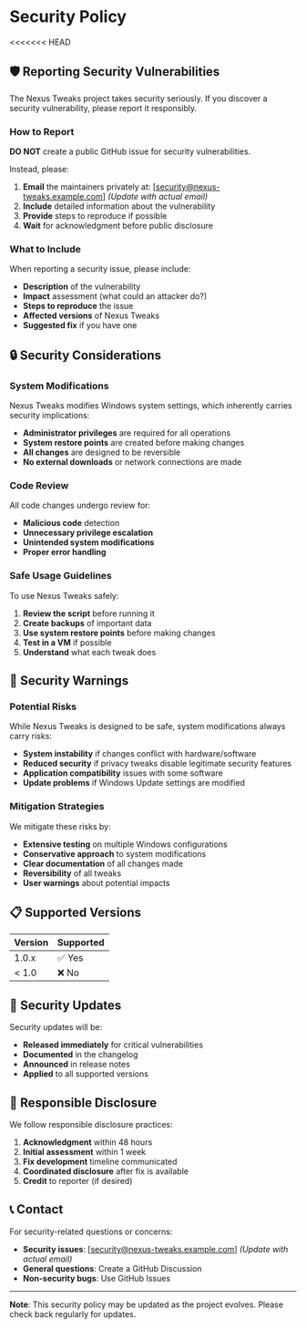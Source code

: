 # Security Policy

<<<<<<< HEAD
## 🛡️ Reporting Security Vulnerabilities

The Nexus Tweaks project takes security seriously. If you discover a security vulnerability, please report it responsibly.

### How to Report

**DO NOT** create a public GitHub issue for security vulnerabilities.

Instead, please:

1. **Email** the maintainers privately at: [security@nexus-tweaks.example.com] *(Update with actual email)*
2. **Include** detailed information about the vulnerability
3. **Provide** steps to reproduce if possible
4. **Wait** for acknowledgment before public disclosure

### What to Include

When reporting a security issue, please include:

- **Description** of the vulnerability
- **Impact** assessment (what could an attacker do?)
- **Steps to reproduce** the issue
- **Affected versions** of Nexus Tweaks
- **Suggested fix** if you have one

## 🔒 Security Considerations

### System Modifications

Nexus Tweaks modifies Windows system settings, which inherently carries security implications:

- **Administrator privileges** are required for all operations
- **System restore points** are created before making changes
- **All changes** are designed to be reversible
- **No external downloads** or network connections are made

### Code Review

All code changes undergo review for:

- **Malicious code** detection
- **Unnecessary privilege escalation**
- **Unintended system modifications**
- **Proper error handling**

### Safe Usage Guidelines

To use Nexus Tweaks safely:

1. **Review the script** before running it
2. **Create backups** of important data
3. **Use system restore points** before making changes
4. **Test in a VM** if possible
5. **Understand** what each tweak does

## 🚨 Security Warnings

### Potential Risks

While Nexus Tweaks is designed to be safe, system modifications always carry risks:

- **System instability** if changes conflict with hardware/software
- **Reduced security** if privacy tweaks disable legitimate security features
- **Application compatibility** issues with some software
- **Update problems** if Windows Update settings are modified

### Mitigation Strategies

We mitigate these risks by:

- **Extensive testing** on multiple Windows configurations
- **Conservative approach** to system modifications
- **Clear documentation** of all changes made
- **Reversibility** of all tweaks
- **User warnings** about potential impacts

## 📋 Supported Versions

| Version | Supported          |
| ------- | ------------------ |
| 1.0.x   | ✅ Yes            |
| < 1.0   | ❌ No             |

## 🔄 Security Updates

Security updates will be:

- **Released immediately** for critical vulnerabilities
- **Documented** in the changelog
- **Announced** in release notes
- **Applied** to all supported versions

## 🤝 Responsible Disclosure

We follow responsible disclosure practices:

1. **Acknowledgment** within 48 hours
2. **Initial assessment** within 1 week
3. **Fix development** timeline communicated
4. **Coordinated disclosure** after fix is available
5. **Credit** to reporter (if desired)

## 📞 Contact

For security-related questions or concerns:

- **Security issues**: [security@nexus-tweaks.example.com] *(Update with actual email)*
- **General questions**: Create a GitHub Discussion
- **Non-security bugs**: Use GitHub Issues

---

**Note**: This security policy may be updated as the project evolves. Please check back regularly for updates.
